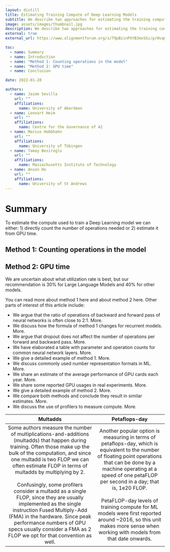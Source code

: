 ```yaml
---
layout: distill
title: Estimating Training Compute of Deep Learning Models
subtitle: We describe two approaches for estimating the training compute of Deep Learning systems, by counting operations and looking at GPU time. 
image: assets/images/thumbnail.jpg
description: We describe two approaches for estimating the training compute of Deep Learning systems, by counting operations and looking at GPU time. 
external: true
external_url: https://www.alignmentforum.org/s/T9pBzinPXYB3mxSGi/p/HvqQm6o8KnwxbdmhZ

toc:
  - name: Summary
  - name: Introduction
  - name: "Method 1: Counting operations in the model"
  - name: "Method 2: GPU time"
  - name: Conclusion

date: 2022-01-20

authors:
  - name: Jaime Sevilla
    url: ""
    affiliations:
      name: University of Aberdeen
  - name: Lennart Heim
    url: ""
    affiliations:
      name: Centre for the Governance of AI
  - name: Marius Hobbhahn
    url: ""
    affiliations:
      name: University of Tübingen
  - name: Tamay Besiroglu
    url: ""
    affiliations:
      name: Massachusetts Institute of Technology
  - name: Anson Ho
    url: ""
    affiliations:
      name: University of St Andrews
---
```


# Summary 
To estimate the compute used to train a Deep Learning model we can either: 1) directly count the number of operations needed or 2) estimate it from GPU time.

## Method 1: Counting operations in the model

## Method 2: GPU time

We are uncertain about what utilization rate is best, but our recommendation is 30% for Large Language Models and 40% for other models.

You can read more about method 1 here and about method 2 here.
Other parts of interest of this article include:
- We argue that the ratio of operations of backward and forward pass of neural networks is often close to 2:1. More.
- We discuss how the formula of method 1 changes for recurrent models. More.
- We argue that dropout does not affect the number of operations per forward and backward pass. More.
- We have elaborated a table with parameter and operation counts for common neural network layers. More.
- We give a detailed example of method 1. More.
- We discuss commonly used number representation formats in ML. More.
- We share an estimate of the average performance of GPU cards each year. More.
- We share some reported GPU usages in real experiments. More.
- We give a detailed example of method 2. More.
- We compare both methods and conclude they result in similar estimates. More.
- We discuss the use of profilers to measure compute. More.

|Multadds|Petaflops-day|
|:---:|:---:|
|Some authors measure the number of multiplications-and-additions (multadds) that happen during training. Often those make up the bulk of the computation, and since one multadd is two FLOP we can often estimate FLOP in terms of multadds by multiplying by 2. <br /><br /> Confusingly, some profilers consider a multadd as a single FLOP, since they are usually implemented as the single instruction Fused Multiply-Add (FMA) in the hardware. Since peak performance numbers of GPU specs usually consider a FMA as 2 FLOP we opt for that convention as well. |Another popular option is measuring in terms of petaflops-day, which is equivalent to the number of  floating point operations that can be done by a machine operating at a speed of one petaFLOP per second in a day; that is, 1e20 FLOP. <br /><br />PetaFLOP-day levels of training compute for ML models were first reported around ~2016, so this unit makes more sense when working with models from that date onwards.|
